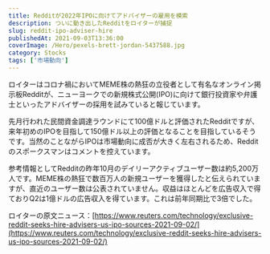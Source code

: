 ```yaml
---
title: Redditが2022年IPOに向けてアドバイザーの雇用を模索
description: ついに動き出したRedditをロイターが捕捉
slug: reddit-ipo-adviser-hire
publishedAt: 2021-09-03T13:36:00
coverImage: /Hero/pexels-brett-jordan-5437588.jpg
category: Stocks
tags: ['市場動向']
---
```


ロイターはコロナ禍においてMEME株の熱狂の立役者として有名なオンライン掲示板Redditが、ニューヨークでの新規株式公開(IPO)に向けて銀行投資家や弁護士といったアドバイザーの採用を試みていると報じています。

先月行われた民間資金調達ラウンドにて100億ドルと評価されたRedditですが、来年初めのIPOを目指して150億ドル以上の評価となることを目指しているそうです。当然のことながらIPOは市場動向に成否が大きく左右されるため、Redditのスポークスマンはコメントを控えています。

参考情報としてRedditの昨年10月のデイリーアクティブユーザー数は約5,200万人です。MEME株の熱狂で数百万人の新規ユーザーを獲得したと伝えられていますが、直近のユーザー数は公表されていません。収益はほとんどを広告収入で得ておりQ2は1億ドルの広告収入を得ています。これは前年同期比で3倍でした。

ロイターの原文ニュース：[https://www.reuters.com/technology/exclusive-reddit-seeks-hire-advisers-us-ipo-sources-2021-09-02/](https://www.reuters.com/technology/exclusive-reddit-seeks-hire-advisers-us-ipo-sources-2021-09-02/)
